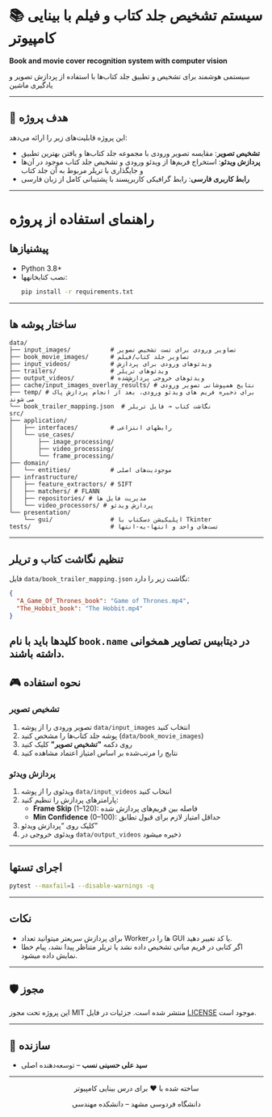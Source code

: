 # 📚 سیستم تشخیص جلد کتاب و فیلم با بینایی کامپیوتر  
**Book and movie cover recognition system with computer vision**

سیستمی هوشمند برای تشخیص و تطبیق جلد کتاب‌ها با استفاده از پردازش تصویر و یادگیری ماشین

---

## 🎯 هدف پروژه  
این پروژه قابلیت‌های زیر را ارائه می‌دهد:  
- **تشخیص تصویر**: مقایسه تصویر ورودی با مجموعه جلد کتاب‌ها و یافتن بهترین تطبیق  
- **پردازش ویدئو**: استخراج فریم‌ها از ویدئو ورودی و تشخیص جلد کتاب‌ موجود در آن‌ها و جایگذاری با تریلر مربوط به آن جلد کتاب  
- **رابط کاربری فارسی**: رابط گرافیکی کاربرپسند با پشتیبانی کامل از زبان فارسی  

---

# راهنمای استفاده از پروژه

## پیشنیازها

- Python 3.8+
- نصب کتابخانهها:
  ```bash
  pip install -r requirements.txt
  ```

---

## ساختار پوشه ها

```
data/
├── input_images/           # تصاویر ورودی برای تست تشخیص تصویر
├── book_movie_images/      # تصاویر جلد کتاب/فیلم
├── input_videos/           # ویدئوهای ورودی برای پردازش
├── trailers/               # ویدئوهای تریلر
├── output_videos/          # ویدئوهای خروجی پردازش‌شده
├── cache/input_images_overlay_results/ # نتایج همپوشانی تصویر ورودی
├── temp/ # برای ذخیره فریم های ویدئو ورودی، بعد از انجام پردازش پاک می شوند
└── book_trailer_mapping.json  # نگاشت کتاب → فایل تریلر
src/
├── application/
│   ├── interfaces/         # رابطهای انتزاعی
│   └── use_cases/
│       ├── image_processing/
│       ├── video_processing/
│       └── frame_processing/
├── domain/
│   └── entities/           # موجودیت‌های اصلی
├── infrastructure/
│   ├── feature_extractors/ # SIFT
│   ├── matchers/ # FLANN
│   ├── repositories/ # مدیریت فایل ها
│   └── video_processors/ # پردازش ویدئو
└── presentation/
    └── gui/                # اپلیکیشن دسکتاپ با Tkinter
tests/                      # تست‌های واحد و انتها-به-انتها
```

---

## تنظیم نگاشت کتاب و تریلر

فایل `data/book_trailer_mapping.json` نگاشت زیر را دارد:

```json
{
  "A_Game_Of_Thrones_book": "Game of Thrones.mp4",
  "The_Hobbit_book": "The Hobbit.mp4"
}
```

کلیدها باید با نام `book.name` در دیتابیس تصاویر همخوانی داشته باشند.
---
## 🎮 نحوه استفاده  

### تشخیص تصویر  
1. تصویر ورودی را از پوشه `data/input_images` انتخاب کنید  
2. پوشه جلد کتاب‌ها را مشخص کنید (`data/book_movie_images`)  
3. روی دکمه **"تشخیص تصویر"** کلیک کنید  
4. نتایج را مرتب‌شده بر اساس امتیاز اعتماد مشاهده کنید  

### پردازش ویدئو  
1. ویدئوی را از پوشه `data/input_videos` انتخاب کنید  
2. پارامترهای پردازش را تنظیم کنید:  
   - **Frame Skip** (1–120): فاصله بین فریم‌های پردازش شده  
   - **Min Confidence** (0–100): حداقل امتیاز لازم برای قبول تطابق 
3. کلیک روی “پردازش ویدئو”  
4. ویدئوی خروجی در `data/output_videos` ذخیره میشود  

---

## اجرای تستها

```bash
pytest --maxfail=1 --disable-warnings -q
```

---

## نکات

- برای پردازش سریعتر میتوانید تعداد Workerها را در GUI یا کد تغییر دهید.
- اگر کتابی در فریم میانی تشخیص داده نشد یا تریلر متناظر پیدا نشد، پیام خطا نمایش داده میشود.

---

## 🛡️ مجوز

این پروژه تحت مجوز MIT منتشر شده است. جزئیات در فایل [LICENSE](LICENSE) موجود است.

---

## 👥 سازنده

- **سید علی حسینی نسب** – توسعه‌دهنده اصلی

---

<div align="center">
  <p>ساخته شده با ❤️ برای درس بینایی کامپیوتر</p>
  <p>دانشگاه فردوسی مشهد – دانشکده مهندسی</p>
</div>
